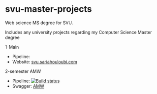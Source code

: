 # svu-master-projects
Web science MS degree for SVU.

Includes any university projects regarding my Computer Science Master degree

1-Main
  - Pipeline: 
  - Website: [svu.sariahouloubi.com](http://svu.sariahouloubi.com)  
  
2-semester
AMW
  - Pipeline: [![Build status](https://dev.azure.com/houloubis/SVU/_apis/build/status/AWM-SVU%20CI)](https://dev.azure.com/houloubis/SVU/_build/latest?definitionId=1)
  - Swagger:  [AMW](http//:amw.svu.sariahouloubi.com/swagger)   
